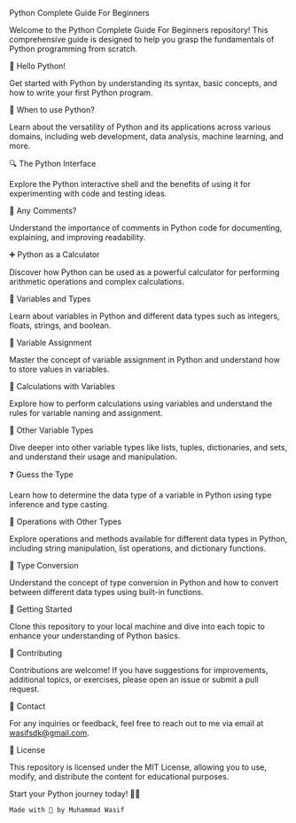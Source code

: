 Python Complete Guide For Beginners

Welcome to the Python Complete Guide For Beginners repository! This comprehensive guide is designed to help you grasp the fundamentals of Python programming from scratch.

👋 Hello Python!

Get started with Python by understanding its syntax, basic concepts, and how to write your first Python program.

🤔 When to use Python?

Learn about the versatility of Python and its applications across various domains, including web development, data analysis, machine learning, and more.

🔍 The Python Interface

Explore the Python interactive shell and the benefits of using it for experimenting with code and testing ideas.

💬 Any Comments?

Understand the importance of comments in Python code for documenting, explaining, and improving readability.

➕ Python as a Calculator

Discover how Python can be used as a powerful calculator for performing arithmetic operations and complex calculations.

🔢 Variables and Types

Learn about variables in Python and different data types such as integers, floats, strings, and boolean.

📝 Variable Assignment

Master the concept of variable assignment in Python and understand how to store values in variables.

🔢 Calculations with Variables

Explore how to perform calculations using variables and understand the rules for variable naming and assignment.

🔄 Other Variable Types

Dive deeper into other variable types like lists, tuples, dictionaries, and sets, and understand their usage and manipulation.

❓ Guess the Type

Learn how to determine the data type of a variable in Python using type inference and type casting.

🔄 Operations with Other Types

Explore operations and methods available for different data types in Python, including string manipulation, list operations, and dictionary functions.

🔄 Type Conversion

Understand the concept of type conversion in Python and how to convert between different data types using built-in functions.

🚀 Getting Started

Clone this repository to your local machine and dive into each topic to enhance your understanding of Python basics.

🎉 Contributing

Contributions are welcome! If you have suggestions for improvements, additional topics, or exercises, please open an issue or submit a pull request.

📧 Contact

For any inquiries or feedback, feel free to reach out to me via email at wasifsdk@gmail.com.

📝 License

This repository is licensed under the MIT License, allowing you to use, modify, and distribute the content for educational purposes.

Start your Python journey today! 🐍✨

```bash
Made with 💖 by Muhammad Wasif
```
